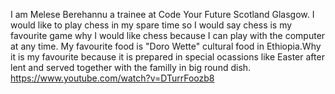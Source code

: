 I am Melese Berehannu a trainee at Code Your Future Scotland Glasgow. I would like to play chess in my spare time so I would say chess is my favourite game why I would like chess because I can play with the computer at any time. My favourite food is "Doro Wette" cultural food in Ethiopia.Why it is my favourite because it is prepared in special ocassions like Easter after lent and served together with the familly in big round dish.
https://www.youtube.com/watch?v=DTurrFoozb8



